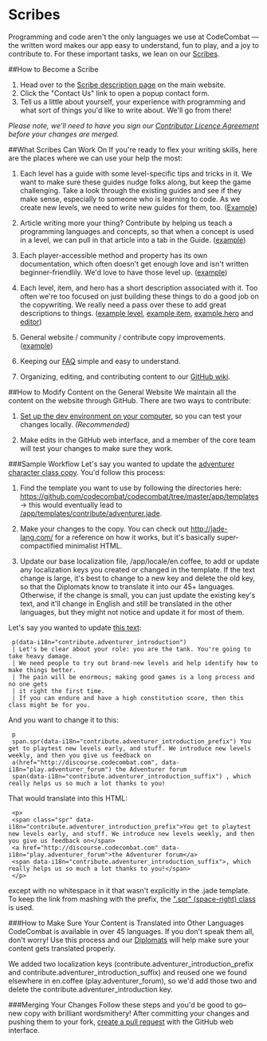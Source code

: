 # Scribes

Programming and code aren't the only languages we use at CodeCombat — the written word makes our app easy to understand, fun to play, and a joy to contribute to. For these important tasks, we lean on our [Scribes](http://codecombat.com/contribute/scribe).

##How to Become a Scribe
1. Head over to the [Scribe description page](http://codecombat.com/contribute/scribe) on the main website. 
1. Click the "Contact Us" link to open a popup contact form. 
1. Tell us a little about yourself, your experience with programming and what sort of things you'd like to write about. We'll go from there!

_Please note, we'll need to have you sign our [Contributor Licence Agreement](http://codecombat.com/cla) before your changes are merged._

##What Scribes Can Work On
If you're ready to flex your writing skills, here are the places where we can use your help the most: 
 
1. Each level has a guide with some level-specific tips and tricks in it. We want to make sure these guides nudge folks along, but keep the game challenging. Take a look through the existing guides and see if they make sense, especially to someone who is learning to code. As we create new levels, we need to write new guides for them, too. ([Example](https://www.dropbox.com/s/pv7yvxomlfa5nre/Screenshot%202014-12-31%2011.07.03.png?dl=0))

1. Article writing more your thing? Contribute by helping us teach a programming languages and concepts, so that when a concept is used in a level, we can pull in that article into a tab in the Guide. ([example](https://www.dropbox.com/s/qqlg39b77yp7lze/Screenshot%202014-12-31%2011.08.08.png?dl=0))

1. Each player-accessible method and property has its own documentation, which often doesn't get enough love and isn't written beginner-friendlily. We'd love to have those level up. ([example](https://www.dropbox.com/s/ejk9d9kl5749k6b/Screenshot%202014-12-31%2011.09.46.png?dl=0))

1. Each level, item, and hero has a short description associated with it. Too often we're too focused on just building these things to do a good job on the copywriting. We really need a pass over these to add great descriptions to things. ([example level](https://www.dropbox.com/s/nasq1e2cj6pnbqa/Screenshot%202014-12-31%2011.12.31.png?dl=0), [example item](https://www.dropbox.com/s/ntpjjlwxocehxqs/Screenshot%202014-12-31%2011.14.09.png?dl=0), [example hero](https://www.dropbox.com/s/fzvqomkcjot2xta/Screenshot%202014-12-31%2011.14.33.png?dl=0) and [editor](https://www.dropbox.com/s/mgzb3mwoibi7bvu/Screenshot%202014-12-31%2011.15.19.png?dl=0))

1. General website / community / contribute copy improvements. ([example](https://www.dropbox.com/s/8mr75w72t61pqhg/Screenshot%202014-12-31%2011.16.31.png?dl=0))

1. Keeping our [FAQ](http://discourse.codecombat.com/t/faq-check-before-posting/1027) simple and easy to understand.

1. Organizing, editing, and contributing content to our [GitHub wiki](http://discourse.codecombat.com/t/faq-check-before-posting/1027).

##How to Modify Content on the General Website
We maintain all the content on the website through GitHub. There are two ways to contribute: 
1. [Set up the dev environment on your computer](https://github.com/codecombat/codecombat/wiki/Developer-environment), so you can test your changes locally. _(Recommended)_ 

1. Make edits in the GitHub web interface, and a member of the core team will test your changes to make sure they work.

###Sample Workflow
Let's say you wanted to update the [adventurer character class copy](http://codecombat.com/contribute/adventurer). You'd follow this process:

1. Find the template you want to use by following the directories here: https://github.com/codecombat/codecombat/tree/master/app/templates -> this would eventually lead to [/app/templates/contribute/adventurer.jade](https://github.com/codecombat/codecombat/blob/master/app/templates/contribute/adventurer.jade).

1. Make your changes to the copy. You can check out http://jade-lang.com/ for a reference on how it works, but it's basically super-compactified minimalist HTML.

1. Update our base localization file, /app/locale/en.coffee, to add or update any localization keys you created or changed in the template. If the text change is large, it's best to change to a new key and delete the old key, so that the Diplomats know to translate it into our 45+ languages. Otherwise, if the change is small, you can just update the existing key's text, and it'll change in English and still be translated in the other languages, but they might not notice and update it for most of them.

Let's say you wanted to update [this text](https://github.com/codecombat/codecombat/blob/master/app/templates/contribute/adventurer.jade#L17-L22):

     p(data-i18n="contribute.adventurer_introduction")
     | Let's be clear about your role: you are the tank. You're going to take heavy damage.
     | We need people to try out brand-new levels and help identify how to make things better.
     | The pain will be enormous; making good games is a long process and no one gets
     | it right the first time.
     | If you can endure and have a high constitution score, then this class might be for you.

And you want to change it to this: 

     p
     span.spr(data-i18n="contribute.adventurer_introduction_prefix") You get to playtest new levels early, and stuff. We introduce new levels weekly, and then you give us feedback on
     a(href="http://discourse.codecombat.com", data-i18n="play.adventurer_forum") the Adventurer forum
     span(data-i18n="contribute.adventurer_introduction_suffix") , which really helps us so much a lot thanks to you!

That would translate into this HTML:

     <p>
     <span class="spr" data-i18n="contribute.adventurer_introduction_prefix">You get to playtest new levels early, and stuff. We introduce new levels weekly, and then you give us feedback on</span>
     <a href="http://discourse.codecombat.com" data-i18n="play.adventurer_forum">the Adventurer forum</a>
     <span data-i18n="contribute.adventurer_introduction_suffix">, which really helps us so much a lot thanks to you!</span>
     </p>

except with no whitespace in it that wasn't explicitly in the .jade template. To keep the link from mashing with the prefix, the [".spr" (space-right) class](https://github.com/codecombat/codecombat/blob/master/app/styles/common/common.sass#L181-L184) is used.

###How to Make Sure Your Content is Translated into Other Languages
CodeCombat is available in over 45 languages. If you don't speak them all, don't worry! Use this process and our [Diplomats](http://codecombat.com/contribute/diplomat) will help make sure your content gets translated properly. 

We added two localization keys (contribute.adventurer_introduction_prefix and contribute.adventurer_introduction_suffix) and reused one we found elsewhere in en.coffee (play.adventurer_forum), so we'd add those two and delete the contribute.adventurer_introduction key.

###Merging Your Changes
Follow these steps and you'd be good to go–new copy with brilliant wordsmithery! After committing your changes and pushing them to your fork, [create a pull request](https://help.github.com/articles/creating-a-pull-request/) with the GitHub web interface. 
